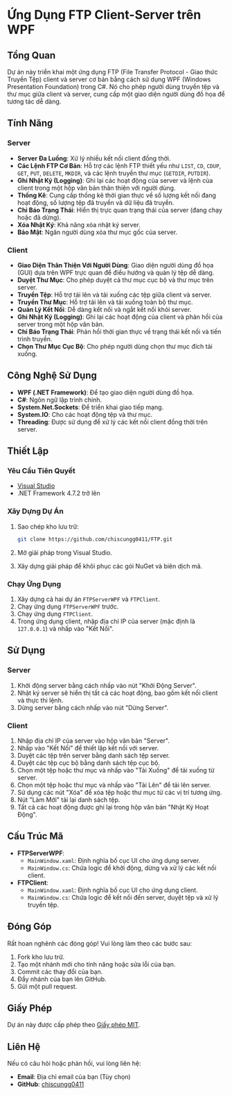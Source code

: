 # Ứng Dụng FTP Client-Server trên WPF

## Tổng Quan

Dự án này triển khai một ứng dụng FTP (File Transfer Protocol - Giao thức Truyền Tệp) client và server cơ bản bằng cách sử dụng WPF (Windows Presentation Foundation) trong C#. Nó cho phép người dùng truyền tệp và thư mục giữa client và server, cung cấp một giao diện người dùng đồ họa để tương tác dễ dàng.

## Tính Năng

### Server
-   **Server Đa Luồng**: Xử lý nhiều kết nối client đồng thời.
-   **Các Lệnh FTP Cơ Bản**: Hỗ trợ các lệnh FTP thiết yếu như `LIST`, `CD`, `CDUP`, `GET`, `PUT`, `DELETE`, `MKDIR`, và các lệnh truyền thư mục (`GETDIR`, `PUTDIR`).
-   **Ghi Nhật Ký (Logging)**: Ghi lại các hoạt động của server và lệnh của client trong một hộp văn bản thân thiện với người dùng.
-   **Thống Kê**: Cung cấp thống kê thời gian thực về số lượng kết nối đang hoạt động, số lượng tệp đã truyền và dữ liệu đã truyền.
-   **Chỉ Báo Trạng Thái**: Hiển thị trực quan trạng thái của server (đang chạy hoặc đã dừng).
-   **Xóa Nhật Ký**: Khả năng xóa nhật ký server.
-   **Bảo Mật**: Ngăn người dùng xóa thư mục gốc của server.

### Client
-   **Giao Diện Thân Thiện Với Người Dùng**: Giao diện người dùng đồ họa (GUI) dựa trên WPF trực quan để điều hướng và quản lý tệp dễ dàng.
-   **Duyệt Thư Mục**: Cho phép duyệt cả thư mục cục bộ và thư mục trên server.
-   **Truyền Tệp**: Hỗ trợ tải lên và tải xuống các tệp giữa client và server.
-   **Truyền Thư Mục**: Hỗ trợ tải lên và tải xuống toàn bộ thư mục.
-   **Quản Lý Kết Nối**: Dễ dàng kết nối và ngắt kết nối khỏi server.
-   **Ghi Nhật Ký (Logging)**: Ghi lại các hoạt động của client và phản hồi của server trong một hộp văn bản.
-   **Chỉ Báo Trạng Thái**: Phản hồi thời gian thực về trạng thái kết nối và tiến trình truyền.
-   **Chọn Thư Mục Cục Bộ**: Cho phép người dùng chọn thư mục đích tải xuống.

## Công Nghệ Sử Dụng

-   **WPF (.NET Framework)**: Để tạo giao diện người dùng đồ họa.
-   **C#**: Ngôn ngữ lập trình chính.
-   **System.Net.Sockets**: Để triển khai giao tiếp mạng.
-   **System.IO**: Cho các hoạt động tệp và thư mục.
-   **Threading**: Được sử dụng để xử lý các kết nối client đồng thời trên server.

## Thiết Lập

### Yêu Cầu Tiên Quyết
-   [Visual Studio](https://visualstudio.microsoft.com/)
-   .NET Framework 4.7.2 trở lên

### Xây Dựng Dự Án
1.  Sao chép kho lưu trữ:

    ```bash
    git clone https://github.com/chiscungg0411/FTP.git
    ```
2.  Mở giải pháp trong Visual Studio.
3.  Xây dựng giải pháp để khôi phục các gói NuGet và biên dịch mã.

### Chạy Ứng Dụng
1.  Xây dựng cả hai dự án `FTPServerWPF` và `FTPClient`.
2.  Chạy ứng dụng `FTPServerWPF` trước.
3.  Chạy ứng dụng `FTPClient`.
4.  Trong ứng dụng client, nhập địa chỉ IP của server (mặc định là `127.0.0.1`) và nhấp vào "Kết Nối".

## Sử Dụng

### Server

1.  Khởi động server bằng cách nhấp vào nút "Khởi Động Server".
2.  Nhật ký server sẽ hiển thị tất cả các hoạt động, bao gồm kết nối client và thực thi lệnh.
3.  Dừng server bằng cách nhấp vào nút "Dừng Server".

### Client

1.  Nhập địa chỉ IP của server vào hộp văn bản "Server".
2.  Nhấp vào "Kết Nối" để thiết lập kết nối với server.
3.  Duyệt các tệp trên server bằng danh sách tệp server.
4.  Duyệt các tệp cục bộ bằng danh sách tệp cục bộ.
5.  Chọn một tệp hoặc thư mục và nhấp vào "Tải Xuống" để tải xuống từ server.
6.  Chọn một tệp hoặc thư mục và nhấp vào "Tải Lên" để tải lên server.
7.  Sử dụng các nút "Xóa" để xóa tệp hoặc thư mục từ các vị trí tương ứng.
8.  Nút "Làm Mới" tải lại danh sách tệp.
9.  Tất cả các hoạt động được ghi lại trong hộp văn bản "Nhật Ký Hoạt Động".

## Cấu Trúc Mã

-   **FTPServerWPF**:
    -   `MainWindow.xaml`: Định nghĩa bố cục UI cho ứng dụng server.
    -   `MainWindow.cs`: Chứa logic để khởi động, dừng và xử lý các kết nối client.
-   **FTPClient**:
    -   `MainWindow.xaml`: Định nghĩa bố cục UI cho ứng dụng client.
    -   `MainWindow.cs`: Chứa logic để kết nối đến server, duyệt tệp và xử lý truyền tệp.

## Đóng Góp

Rất hoan nghênh các đóng góp! Vui lòng làm theo các bước sau:
1.  Fork kho lưu trữ.
2.  Tạo một nhánh mới cho tính năng hoặc sửa lỗi của bạn.
3.  Commit các thay đổi của bạn.
4.  Đẩy nhánh của bạn lên GitHub.
5.  Gửi một pull request.

## Giấy Phép

Dự án này được cấp phép theo [Giấy phép MIT](https://github.com/chiscungg0411/FTP/blob/main/LICENSE).

## Liên Hệ

Nếu có câu hỏi hoặc phản hồi, vui lòng liên hệ:

-   **Email**: Địa chỉ email của bạn (Tùy chọn)
-   **GitHub**: [chiscungg0411](https://github.com/chiscungg0411)
